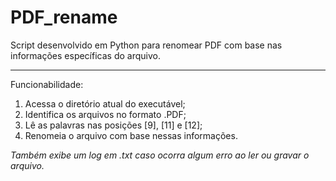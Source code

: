 # PDF_rename
 Script desenvolvido em Python para renomear PDF com base nas informações específicas do arquivo.

---

 Funcionabilidade: 
 1. Acessa o diretório atual do executável;
 2. Identifica os arquivos no formato .PDF;
 3. Lê as palavras nas posições [9], [11] e [12];
 4. Renomeia o arquivo com base nessas informações. 
 
 *Também exibe um log em .txt caso ocorra algum erro ao ler ou gravar o arquivo.*
